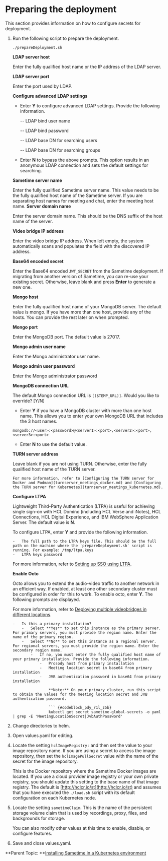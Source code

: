 # Preparing the deployment 

This section provides information on how to configure secrets for deployment.

1.  Run the following script to prepare the deployment.

    ``` {#codeblock_v5q_bk4_m5b}
    ./prepareDeployment.sh
    ```

    **LDAP server host**
    
    Enter the fully qualified host name or the IP address of the LDAP server.

    **LDAP server port**
    
    Enter the port used by LDAP.

    **Configure advanced LDAP settings**
    
    -    Enter **Y** to configure advanced LDAP settings. Provide the following information.
    
          --   LDAP bind user name
          
          --   LDAP bind password
          
          --   LDAP base DN for searching users
          
          --   LDAP base DN for searching groups
    
    -   Enter **N** to bypass the above prompts. This option results in an anonymous LDAP connection and sets the default settings for searching.

    **Sametime server name**
 
       Enter the fully qualified Sametime server name. This value needs to be the fully qualified host name of the Sametime server. If you are separating host names for meeting and chat, enter the meeting host name.
    **Server domain name**
    
    Enter the server domain name. This should be the DNS suffix of the host name of the server.

    **Video bridge IP address**
    
    Enter the video bridge IP address. When left empty, the system automatically scans and populates the field with the discovered IP address.

    **Base64 encoded secret**
    
    Enter the Base64 encoded `JWT_SECRET` from the Sametime deployment. If migrating from another version of Sametime, you can re-use your existing secret. Otherwise, leave blank and press **Enter** to generate a new one.

    **Mongo host**
    
    Enter the fully qualified host name of your MongoDB server. The default value is mongo. If you have more than one host, provide any of the hosts. You can provide the rest later on when prompted.

    **Mongo port**
   
    Enter the MongoDB port. The default value is 27017.

    **Mongo admin user name**
    
    Enter the Mongo administrator user name.

    **Mongo admin user password**
    
    Enter the Mongo administrator password

    **MongoDB connection URL**
    
    The default Mongo connection URL is `[($TEMP_URL)]`. Would you like to override? \[Y/N\]

    -   Enter **Y** if you have a MongoDB cluster with more than one host name. This allows you to enter your own MongoDB URL that includes the 3 host names.

    ``` {#codeblock_tzj_jqv_m5b}
    mongodb://<user>:<password>@<server1>:<port>,<server2>:<port>,<server3>:<port>
    ```

    -   Enter **N** to use the default value.
 
    **TURN server address**
    
    Leave blank if you are not using TURN. Otherwise, enter the fully qualified host name of the TURN server. 

        For more information, refer to [Configuring the TURN server for Docker and Podman](turnserver_meetings_docker.md) and [Configuring the TURN server for Kubernetes](turnserver_meetings_kubernetes.md).

    **Configure LTPA**
    
    Lightweight Third-Party Authentication \(LTPA\) is useful for achieving single sign-on with HCL Domino \(including HCL Verse and iNotes\), HCL Connections, HCL Digital Experience, and IBM WebSphere Application Server. The default value is **N**.


       To configure LTPA, enter **Y** and provide the following information.

        -   The full path to the LTPA keys file. This should be the full path on the machine where the `prepareDeployment.sh` script is running. For example: /tmp/ltpa.keys
        -   LTPA keys password
    For more information, refer to [Setting up SSO using LTPA](enabling_sso_ltpa.md).

    **Enable Octo** 
    
    Octo allows you to extend the audio-video traffic to another network in an efficient way. If enabled, at least one other secondary cluster must be configured in order for this to work. To enable octo, enter **Y**. The following prompts are displayed. 
    
    For more information, refer to [Deploying multiple videobridges in different locations](t_configure_jitsi.md).

        -   Is this a primary installation?
            -   Select **Yes** to set this instance as the primary server. For primary servers, you must provide the region name. Enter the name of the primary region.
            -   Select **No** to set this instance as a regional server. For regional servers, you must provide the region name. Enter the secondary region name.
                -   If no, you must enter the fully qualified host name of your primary installation. Provide the following information.
                    -   Prosody host from primary installation
                    -   Meeting location secret in base64 from primary installation
                    -   JVB authentication password in base64 from primary installation

                        **Note:** On your primary cluster, run this script to obtain the values for the meeting location secret and JVB authentication password.

                        ``` {#codeblock_pdy_r1l_z5b}
                        kubectl get secret sametime-global-secrets -o yaml | grep -E 'MeetingLocationSecret|JvbAuthPassword'
 


2.  Change directories to helm.

3.  Open values.yaml for editing.

4.  Locate the setting `hclImageRegistry:` and then set the value to your image repository name. If you are using a secret to access the image repository, then set the `hclImagePullSecret` value with the name of the secret for the image repository.

    This is the Docker repository where the Sametime Docker images are located. If you use a cloud provider image registry or your own private registry, you should update this setting to the base name of that image registry. The default is [http://hclcr.io/st](http://hclcr.io/st) and assumes that you have executed the `./load.sh` script with its default configuration on each Kubernetes node.

5.  Locate the setting `sametimeClaim`. This is the name of the persistent storage volume claim that is used by recordings, proxy, files, and backgrounds for storage.

    You can also modify other values at this time to enable, disable, or configure features.

6.  Save and close values.yaml.


**Parent Topic:  **[Installing Sametime in a Kubernetes environment](installation_sametime_kubernetes.md)

